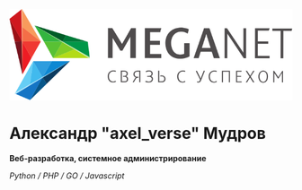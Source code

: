 ![](https://raw.githubusercontent.com/axel-verse/axel-verse/main/meganet.svg)

# Александр "axel_verse" Мудров

**Веб-разработка, системное администрирование**

*Python / PHP / GO / Javascript*
